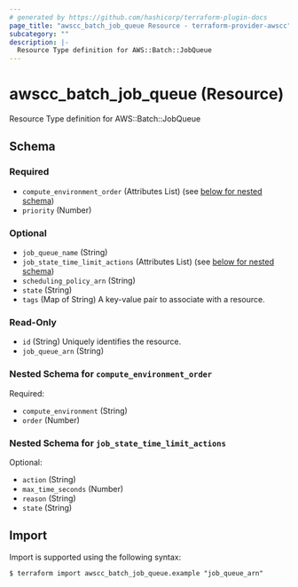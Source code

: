 ```yaml
---
# generated by https://github.com/hashicorp/terraform-plugin-docs
page_title: "awscc_batch_job_queue Resource - terraform-provider-awscc"
subcategory: ""
description: |-
  Resource Type definition for AWS::Batch::JobQueue
---
```


# awscc_batch_job_queue (Resource)

Resource Type definition for AWS::Batch::JobQueue



<!-- schema generated by tfplugindocs -->
## Schema

### Required

- `compute_environment_order` (Attributes List) (see [below for nested schema](#nestedatt--compute_environment_order))
- `priority` (Number)

### Optional

- `job_queue_name` (String)
- `job_state_time_limit_actions` (Attributes List) (see [below for nested schema](#nestedatt--job_state_time_limit_actions))
- `scheduling_policy_arn` (String)
- `state` (String)
- `tags` (Map of String) A key-value pair to associate with a resource.

### Read-Only

- `id` (String) Uniquely identifies the resource.
- `job_queue_arn` (String)

<a id="nestedatt--compute_environment_order"></a>
### Nested Schema for `compute_environment_order`

Required:

- `compute_environment` (String)
- `order` (Number)


<a id="nestedatt--job_state_time_limit_actions"></a>
### Nested Schema for `job_state_time_limit_actions`

Optional:

- `action` (String)
- `max_time_seconds` (Number)
- `reason` (String)
- `state` (String)

## Import

Import is supported using the following syntax:

```shell
$ terraform import awscc_batch_job_queue.example "job_queue_arn"
```
